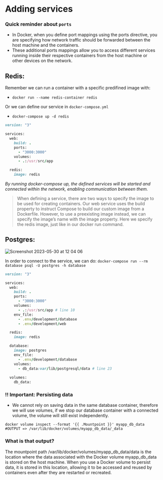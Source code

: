 # Adding services

### Quick reminder about `ports`
- In Docker, when you define port mappings using the ports directive, you are specifying how network traffic should be forwarded between the host machine and the containers.
- These additional ports mappings allow you to access different services running inside their respective containers from the host machine or other devices on the network. 

## Redis:

Remember we can run a container with a specific predifined image with:
- `docker run --name redis-container redis`

Or we can define our service in `docker-compose.yml`
- `docker-compose up -d redis`

```ruby
version: "3"

services:
  web:
    build: .
    ports:
      - "3000:3000"
    volumes:
      - .:/usr/src/app

  redis:
    image: redis
```

*By running docker-compose up, the defined services will be started and connected within the network, enabling communication between them.*

> When defining a service, there are two ways to specify the image to be used for creating containers.
Our web service uses the build property to instruct Compose to build our custom image from a
Dockerfile. However, to use a preexisting image instead, we can specify the image’s name with
the image property. Here we specify the redis image, just like in our docker run command.

## Postgres:

![Screenshot 2023-05-30 at 12 04 06](https://github.com/daniel-enqz/ruby-corners-100/assets/72522628/2eb8cc61-abb3-4bda-b535-30c4b79b1bc7)


In order to connect to the service, we can do:
`docker-compose run --rm database psql -U postgres -h database` 

```ruby
version: "3"

services:
  web:
    build: .
    ports:
      - "3000:3000"
    volumes:
      - .:/usr/src/app # line 10
    env_file:
      - .env/development/database
      - .env/development/web

  redis:
    image: redis

  database:
    image: postgres
    env_file:
      - .env/development/database
    volumes:
      - db_data:var/lib/postgresql/data # line 23
  
  volumes:
    db_data:
```

### ‼️ Important: Persisting data

- We cannot rely on saving data in the same database container, therefore we will use volumes, if we stop our database container with a connected volume, the volume will still exist independently. 

```
docker volume inspect --format '{{ .Mountpoint }}' myapp_db_data
#OUTPUT => /var/lib/docker/volumes/myapp_db_data/_data
```
### What is that output?

The mountpoint path /var/lib/docker/volumes/myapp_db_data/data is the location where the data associated with the Docker volume myapp_db_data is stored on the host machine. When you use a Docker volume to persist data, it is stored in this location, allowing it to be accessed and reused by containers even after they are restarted or recreated.

